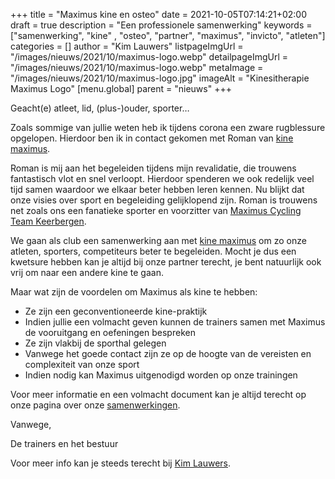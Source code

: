 +++
title = "Maximus kine en osteo"
date = 2021-10-05T07:14:21+02:00
draft = true
description = "Een professionele samenwerking"
keywords = ["samenwerking", "kine" , "osteo", "partner", "maximus", "invicto", "atleten"]
categories = []
author = "Kim Lauwers"
listpageImgUrl = "/images/nieuws/2021/10/maximus-logo.webp"
detailpageImgUrl = "/images/nieuws/2021/10/maximus-logo.webp"
metaImage = "/images/nieuws/2021/10/maximus-logo.jpg"
imageAlt = "Kinesitherapie Maximus Logo"
[menu.global]
parent = "nieuws"
+++

Geacht(e) atleet, lid, (plus-)ouder, sporter…

Zoals sommige van jullie weten heb ik tijdens corona een zware rugblessure opgelopen. Hierdoor ben ik in contact gekomen met Roman van [kine maximus](https://kinemaximus.be/).

Roman is mij aan het begeleiden tijdens mijn revalidatie, die trouwens fantastisch vlot en snel verloopt. 
Hierdoor spenderen we ook redelijk veel tijd samen waardoor we elkaar beter hebben leren kennen. 
Nu blijkt dat onze visies over sport en begeleiding gelijklopend zijn.
Roman is trouwens net zoals ons een fanatieke sporter en voorzitter van [Maximus Cycling Team Keerbergen](https://www.facebook.com/Maximus-Cycling-Team-Keerbergen-110422151127313).

We gaan als club een samenwerking aan met [kine maximus](https://kinemaximus.be/) om zo onze atleten, sporters, competiteurs beter te begeleiden. 
Mocht je dus een kwetsure hebben kan je altijd bij onze partner terecht, je bent natuurlijk ook vrij om naar een andere kine te gaan.

Maar wat zijn de voordelen om Maximus als kine te hebben:

* Ze zijn een geconventioneerde kine-praktijk
* Indien jullie een volmacht geven kunnen de trainers samen met Maximus de vooruitgang en oefeningen bespreken
* Ze zijn vlakbij de sporthal gelegen
* Vanwege het goede contact zijn ze op de hoogte van de vereisten en complexiteit van onze sport
* Indien nodig kan Maximus uitgenodigd worden op onze trainingen

Voor meer informatie en een volmacht document kan je altijd terecht op onze pagina over onze [samenwerkingen](/samenwerkingen).

Vanwege,

De trainers en het bestuur

Voor meer info kan je steeds terecht bij [Kim Lauwers](https://www.jujitsukeerbergen.be/trainers/#Kim_Lauwers).